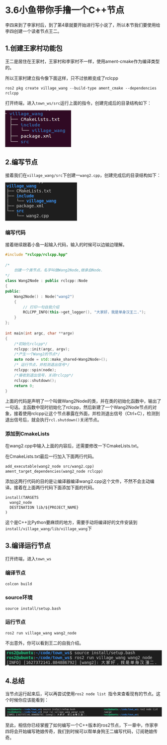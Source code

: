 # 3.6小鱼带你手撸一个C++节点

李四来到了李家村后，到了第4章就要开始进行写小说了，所以本节我们要使用给李四创建一个读者节点王二。



## 1.创建王家村功能包

王二是居住在王家村，王家村和李家村不一样，使用ament-cmake作为编译类型的。

所以王家村建立指令像下面这样，只不过依赖变成了rclcpp

```
ros2 pkg create village_wang --build-type ament_cmake --dependencies rclcpp
```

打开终端，进入`town_ws/src`运行上面的指令，创建完成后的目录结构如下：

![image-20210727193256467](3.6手撸一个节点C++版/imgs/image-20210727193256467.png)



## 2.编写节点

接着我们在`village_wang/src`下创建一`wang2.cpp`，创建完成后的目录结构如下：

![image-20210727201535444](3.6手撸一个节点C++版/imgs/image-20210727201535444.png)

### 编写代码

接着继续跟着小鱼一起输入代码，输入的时候可以边输边理解。

```cpp
#include "rclcpp/rclcpp.hpp"

/*
    创建一个类节点，名字叫做Wang2Node,继承自Node.
*/
class Wang2Node : public rclcpp::Node
{
public:
    Wang2Node() : Node("wang2")
    {
        // 打印一句自我介绍
        RCLCPP_INFO(this->get_logger(), "大家好，我是单身汉王二.");
    }
};

int main(int argc, char **argv)
{
	/*初始化rclcpp*/
    rclcpp::init(argc, argv);
    /*产生一个Wang2的节点*/
    auto node = std::make_shared<Wang2Node>();
    /* 运行节点，并检测退出信号*/
    rclcpp::spin(node);
    /*接收到退出信号，关闭rclcpp*/
    rclcpp::shutdown();
    return 0;
}
```

上面的代码是声明了一个叫做Wang2Node的类，并在类的初始化函数中，输出了一句话。主函数中现时初始化了rclcpp，然后新建了一个Wang2Node节点的对象，接着使用rclcpp让这个节点暴露在外面，并检测退出信号（Ctrl+C），检测到退出信号后，就会执行`rcl.shutdown()`关闭节点。

### 添加到CmakeLists

在wang2.cpp中输入上面的内容后，还需要修改一下CmakeLists.txt。

在CmakeLists.txt最后一行加入下面两行代码。

```
add_executable(wang2_node src/wang2.cpp)
ament_target_dependencies(wang2_node rclcpp)
```



添加这两行代码的目的是让编译器编译wang2.cpp这个文件，不然不会主动编译。接着在上面两行代码下面添加下面的代码。

```
install(TARGETS
  wang2_node
  DESTINATION lib/${PROJECT_NAME}
)
```

这个是C++比Python要麻烦的地方，需要手动将编译好的文件安装到`install/village_wang/lib/village_wang`下


## 3.编译运行节点

打开终端，进入`town_ws`

### 编译节点

```
colcon build
```

### source环境

```
source install/setup.bash
```

### 运行节点

```
ros2 run village_wang wang2_node
```

不出意外，你可以看到王二的自我介绍。

![image-20210727204912006](3.6手撸一个节点C++版/imgs/image-20210727204912006.png)



## 4.总结

当节点运行起来后，可以再尝试使用`ros2 node list `指令来查看现有的节点。这个时候你应该能看到：

![image-20210727205020561](3.6手撸一个节点C++版/imgs/image-20210727205020561.png)



至此，相信你已经掌握了如何编写一个C++版本的ros2节点，下一章中，作家李四将会开始编写艳娘传奇，我们到时候可以帮单身狗王二编写代码，订阅艳娘传奇。

















